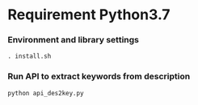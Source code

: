 # Requirement Python3.7

### Environment and library settings

```
. install.sh
```

### Run API to extract keywords from description

```
python api_des2key.py
```
